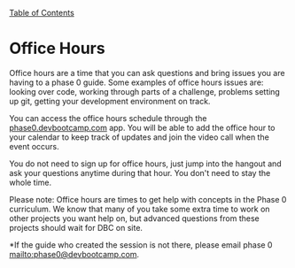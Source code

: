 [Table of Contents](readme.md)

# Office Hours

Office hours are a time that you can ask questions and bring issues you are having to a phase 0 guide. Some examples of office hours issues are: looking over code, working through parts of a challenge, problems setting up git, getting your development environment on track.

You can access the office hours schedule through the [phase0.devbootcamp.com](phase0.devbootcamp.com) app. You will be able to add the office hour to your calendar to keep track of updates and join the video call when the event occurs.

You do not need to sign up for office hours, just jump into the hangout and ask your questions anytime during that hour. You don't need to stay the whole time.

Please note: Office hours are times to get help with concepts in the Phase 0 curriculum. We know that many of you take some extra time to work on other projects you want help on, but advanced questions from these projects should wait for DBC on site.

*If the guide who created the session is not there, please email phase 0 <mailto:phase0@devbootcamp.com>.


